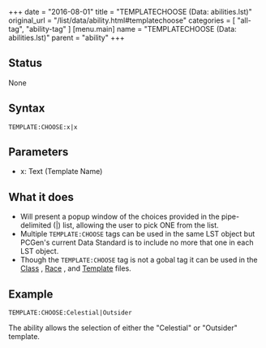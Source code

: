 +++
date = "2016-08-01"
title = "TEMPLATECHOOSE (Data: abilities.lst)"
original_url = "/list/data/ability.html#templatechoose"
categories = [ "all-tag", "ability-tag" ]
[menu.main]
    name = "TEMPLATECHOOSE (Data: abilities.lst)"
    parent = "ability"
+++

## Status

None

## Syntax

`TEMPLATE:CHOOSE:x|x`

## Parameters

-   x: Text (Template Name)



What it does
------------

-   Will present a popup window of the choices provided in the
    pipe-delimited (|) list, allowing the user to pick ONE from
    the list.
-   Multiple `TEMPLATE:CHOOSE` tags can be used in the same LST object
    but PCGen's current Data Standard is to include no more that one in
    each LST object.
-   Though the `TEMPLATE:CHOOSE` tag is not a gobal tag it can be used
    in the [Class](/list/data/classes/templatechoose.html) ,
    [Race](/list/data/races/templatechoose.html) , and
    [Template](/list/data/templates/templatechoose.html) files.

Example
-------

`TEMPLATE:CHOOSE:Celestial|Outsider`

The ability allows the selection of either the "Celestial" or "Outsider"
template.

